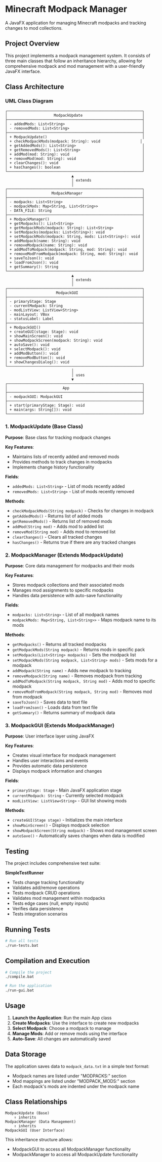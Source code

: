 # Minecraft Modpack Manager
A JavaFX application for managing Minecraft modpacks and tracking changes to mod collections.

## Project Overview
This project implements a modpack management system. It consists of three main classes that follow an inheritance hierarchy, allowing for comprehensive modpack and mod management with a user-friendly JavaFX interface.

## Class Architecture

### UML Class Diagram

```
┌─────────────────────────────────────────────────────────────┐
│                     ModpackUpdate                           │
├─────────────────────────────────────────────────────────────┤
│ - addedMods: List<String>                                   │
│ - removedMods: List<String>                                 │
├─────────────────────────────────────────────────────────────┤
│ + ModpackUpdate()                                           │
│ + checkModpackMods(modpack: String): void                  │
│ + getAddedMods(): List<String>                              │
│ + getRemovedMods(): List<String>                            │
│ + addMod(mod: String): void                                 │
│ + removeMod(mod: String): void                              │
│ + clearChanges(): void                                      │
│ + hasChanges(): boolean                                     │
└─────────────────────────────────────────────────────────────┘
                              ▲
                              │ extends
                              │
┌─────────────────────────────────────────────────────────────┐
│                    ModpackManager                           │
├─────────────────────────────────────────────────────────────┤
│ - modpacks: List<String>                                    │
│ - modpackMods: Map<String, List<String>>                    │
│ - DATA_FILE: String                                         │
├─────────────────────────────────────────────────────────────┤
│ + ModpackManager()                                          │
│ + getModpacks(): List<String>                               │
│ + getModpackMods(modpack: String): List<String>             │
│ + setModpacks(modpacks: List<String>): void                 │
│ + setModpackMods(modpack: String, mods: List<String>): void │
│ + addModpack(name: String): void                            │
│ + removeModpack(name: String): void                         │
│ + addModToModpack(modpack: String, mod: String): void       │
│ + removeModFromModpack(modpack: String, mod: String): void  │
│ + saveToJson(): void                                        │
│ + loadFromJson(): void                                      │
│ + getSummary(): String                                      │
└─────────────────────────────────────────────────────────────┘
                              ▲
                              │ extends
                              │
┌─────────────────────────────────────────────────────────────┐
│                      ModpackGUI                             │
├─────────────────────────────────────────────────────────────┤
│ - primaryStage: Stage                                       │
│ - currentModpack: String                                    │
│ - modListView: ListView<String>                             │
│ - mainLayout: VBox                                          │
│ - statusLabel: Label                                        │
├─────────────────────────────────────────────────────────────┤
│ + ModpackGUI()                                              │
│ + createGUI(stage: Stage): void                             │
│ + showMainScreen(): void                                    │
│ + showModpackScreen(modpack: String): void                  │
│ + autoSave(): void                                          │
│ + selectModpack(): void                                     │
│ + addModButton(): void                                      │
│ + removeModButton(): void                                   │
│ + showChangesDialog(): void                                 │
└─────────────────────────────────────────────────────────────┘
                              │
                              │ uses
                              ▼
┌─────────────────────────────────────────────────────────────┐
│                         App                                 │
├─────────────────────────────────────────────────────────────┤
│ - modpackGUI: ModpackGUI                                    │
├─────────────────────────────────────────────────────────────┤
│ + start(primaryStage: Stage): void                          │
│ + main(args: String[]): void                                │
└─────────────────────────────────────────────────────────────┘
```

### 1. ModpackUpdate (Base Class)
**Purpose**: Base class for tracking modpack changes

**Key Features**:
- Maintains lists of recently added and removed mods
- Provides methods to track changes in modpacks
- Implements change history functionality

**Fields**:
- `addedMods: List<String>` - List of mods recently added
- `removedMods: List<String>` - List of mods recently removed

**Methods**:
- `checkModpackMods(String modpack)` - Checks for changes in modpack
- `getAddedMods()` - Returns list of added mods
- `getRemovedMods()` - Returns list of removed mods
- `addMod(String mod)` - Adds mod to added list
- `removeMod(String mod)` - Adds mod to removed list
- `clearChanges()` - Clears all tracked changes
- `hasChanges()` - Returns true if there are any tracked changes

### 2. ModpackManager (Extends ModpackUpdate)
**Purpose**: Core data management for modpacks and their mods

**Key Features**:
- Stores modpack collections and their associated mods
- Manages mod assignments to specific modpacks
- Handles data persistence with auto-save functionality

**Fields**:
- `modpacks: List<String>` - List of all modpack names
- `modpackMods: Map<String, List<String>>` - Maps modpack name to its mods

**Methods**:
- `getModpacks()` - Returns all tracked modpacks
- `getModpackMods(String modpack)` - Returns mods in specific pack
- `setModpacks(List<String> modpacks)` - Sets the modpack list
- `setModpackMods(String modpack, List<String> mods)` - Sets mods for a modpack
- `addModpack(String name)` - Adds new modpack to tracking
- `removeModpack(String name)` - Removes modpack from tracking
- `addModToModpack(String modpack, String mod)` - Adds mod to specific modpack
- `removeModFromModpack(String modpack, String mod)` - Removes mod from modpack
- `saveToJson()` - Saves data to text file
- `loadFromJson()` - Loads data from text file
- `getSummary()` - Returns summary of modpack data

### 3. ModpackGUI (Extends ModpackManager)
**Purpose**: User interface layer using JavaFX

**Key Features**:
- Creates visual interface for modpack management
- Handles user interactions and events
- Provides automatic data persistence
- Displays modpack information and changes

**Fields**:
- `primaryStage: Stage` - Main JavaFX application stage
- `currentModpack: String` - Currently selected modpack
- `modListView: ListView<String>` - GUI list showing mods

**Methods**:
- `createGUI(Stage stage)` - Initializes the main interface
- `showMainScreen()` - Displays modpack selection
- `showModpackScreen(String modpack)` - Shows mod management screen
- `autoSave()` - Automatically saves changes when data is modified

## Testing
The project includes comprehensive test suite:

**SimpleTestRunner**
- Tests change tracking functionality
- Validates add/remove operations
- Tests modpack CRUD operations
- Validates mod management within modpacks
- Tests edge cases (null, empty inputs)
- Verifies data persistence
- Tests integration scenarios

## Running Tests
```bash
# Run all tests
./run-tests.bat
```

## Compilation and Execution
```bash
# Compile the project
./compile.bat

# Run the application
./run-gui.bat
```

## Usage
1. **Launch the Application**: Run the main App class
2. **Create Modpacks**: Use the interface to create new modpacks
3. **Select Modpack**: Choose a modpack to manage
4. **Manage Mods**: Add or remove mods using the interface
5. **Auto-Save**: All changes are automatically saved

## Data Storage
The application saves data to `modpack_data.txt` in a simple text format:
- Modpack names are listed under "MODPACKS:" section
- Mod mappings are listed under "MODPACK_MODS:" section
- Each modpack's mods are indented under the modpack name

## Class Relationships
```
ModpackUpdate (Base)
    ↑ inherits
ModpackManager (Data Management)
    ↑ inherits  
ModpackGUI (User Interface)
```

This inheritance structure allows:
- ModpackGUI to access all ModpackManager functionality
- ModpackManager to access all ModpackUpdate functionality